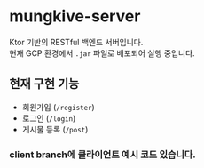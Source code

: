 # mungkive-server

Ktor 기반의 RESTful 백엔드 서버입니다.  
현재 GCP 환경에서 `.jar` 파일로 배포되어 실행 중입니다.

## 현재 구현 기능
- 회원가입 (`/register`)
- 로그인 (`/login`)
- 게시물 등록 (`/post`)

### client branch에 클라이언트 예시 코드 있습니다.